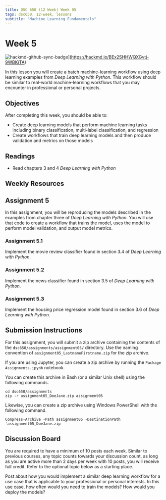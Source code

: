 ```yaml
---
title: DSC 650 (12 Week) Week 05
tags: dsc650, 12-week, lessons
subtitle: "Machine Learning Fundamentals"
---
```


# Week 5

![hackmd-github-sync-badge](https://hackmd.io/BEx2SHHWQXGvtj-9WBlGTA/badge)](https://hackmd.io/BEx2SHHWQXGvtj-9WBlGTA)


In this lesson you will create a batch machine-learning workflow using deep learning examples from *Deep Learning with Python*.  This workflow should be similar to real-world machine-learning workflows that you may encounter in professional or personal projects. 

## Objectives

After completing this week, you should be able to:

* Create deep learning models that perform machine learning tasks including binary classification, multi-label classification, and regression
* Create workflows that train deep learning models and then produce validation and metrics on those models

## Readings

* Read chapters 3 and 4  *Deep Learning with Python*

## Weekly Resources 

## Assignment 5

In this assignment, you will be reproducing the models described in the examples from chapter three of *Deep Learning with Python*. You will use that code to create a workflow that trains the model, uses the model to perform model validation, and output model metrics. 

### Assignment 5.1

Implement the movie review classifier found in section 3.4 of *Deep Learning with Python*. 

### Assignment 5.2 

Implement the news classifier found in section 3.5 of *Deep Learning with Python*. 

### Assignment 5.3

Implement the housing price regression model found in section 3.6 of *Deep Learning with Python*. 

## Submission Instructions

For this assignment, you will submit a zip archive containing the contents of the `dsc650/assignments/assignment05/` directory. Use the naming convention of `assignment05_LastnameFirstname.zip` for the zip archive. 

If you are using Jupyter, you can create a zip archive by running the `Package Assignments.ipynb` notebook. 

You can create this archive in Bash (or a similar Unix shell) using the following commands. 

```shell
cd dsc650/assignments
zip -r assignment05_DoeJane.zip assignment05
```

Likewise, you can create a zip archive using Windows PowerShell with the following command. 

```shell
Compress-Archive -Path assignment05 -DestinationPath 'assignment05_DoeJane.zip
```

## Discussion Board

You are required to have a minimum of 10 posts each week.  Similar to previous courses, any topic counts towards your discussion count, as long as you are active more than 2 days per week with 10 posts, you will receive full credit. Refer to the optional topic below as a starting place. 

Post about how you would implement a similar deep learning workflow for a use case that is applicable to your professional or personal interests.  In this use case, how often would you need to train the models? How would you deploy the models? 
